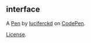 interface
---------


A [Pen](https://codepen.io/luciferckd/pen/OJrEEBp) by [luciferckd](https://codepen.io/luciferckd) on [CodePen](https://codepen.io).

[License](https://codepen.io/license/pen/OJrEEBp).